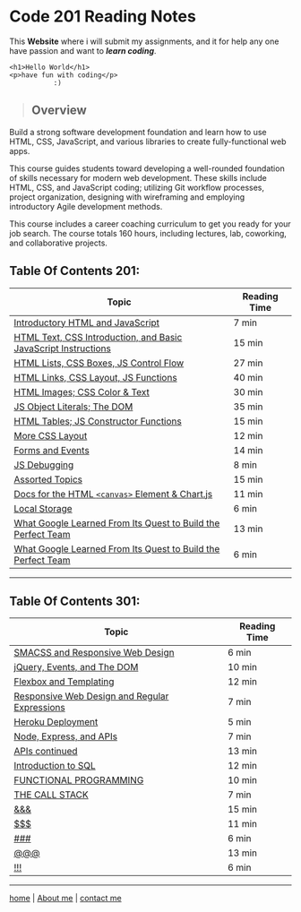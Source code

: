 # Code 201 Reading Notes

This **Website** where i will submit my assignments, and it for help any one have passion and want to ***learn coding***.
```
<h1>Hello World</h1>
<p>have fun with coding</p>
           :)
```

>## Overview

Build a strong software development foundation and learn how to use HTML, CSS, JavaScript, and various libraries to create fully-functional web apps.

This course guides students toward developing a well-rounded foundation of skills necessary for modern web development. These skills include HTML, CSS, and JavaScript coding; utilizing Git workflow processes, project organization, designing with wireframing and employing introductory Agile development methods.

This course includes a career coaching curriculum to get you ready for your job search. The course totals 160 hours, including lectures, lab, coworking, and collaborative projects.


## Table Of Contents 201:

 **Topic**  | **Reading Time**
----------- |-----------------
[Introductory HTML and JavaScript](/class-01.md)  | 7 min
[HTML Text, CSS Introduction, and Basic JavaScript Instructions](/class-02.md)  | 15 min
[HTML Lists, CSS Boxes, JS Control Flow](/class-03.md)  | 27 min
[HTML Links, CSS Layout, JS Functions](/class-04.md)  | 40 min
[HTML Images; CSS Color & Text](/class-05.md)  | 30 min
[JS Object Literals; The DOM](/class-06.md)  | 35 min
[HTML Tables; JS Constructor Functions](/class-07.md)  | 15 min
[More CSS Layout](/class-08.md)  | 12 min
[Forms and Events](/class-09.md)  | 14 min
[JS Debugging](/class-10.md) | 8 min
[Assorted Topics](/class-11.md) | 15 min
[Docs for the HTML `<canvas>` Element & Chart\.js](/class-12.md) | 11 min
[Local Storage](/class-13.md) | 6 min
[What Google Learned From Its Quest to Build the Perfect Team](/class-14.md) | 13 min
[What Google Learned From Its Quest to Build the Perfect Team](/class-15.md) | 6 min 

---

## Table Of Contents 301:

 **Topic**  | **Reading Time**
----------- |-----------------
[SMACSS and Responsive Web Design](/read-01.md)  | 6 min
[jQuery, Events, and The DOM](/read-02.md)  | 10 min
[Flexbox and Templating](/read-03.md)  | 12 min
[Responsive Web Design and Regular Expressions](/read-04.md)  | 7 min
[Heroku Deployment](/read-05.md)  | 5 min
[Node, Express, and APIs](/read-06.md)  | 7 min
[APIs continued](/read-07.md)  | 13 min
[Introduction to SQL](/read-08.md)  | 12 min
[FUNCTIONAL PROGRAMMING](/read-09.md)  |10 min
[THE CALL STACK](/read-10.md) | 7 min
[&&&](/read-11.md) | 15 min
[$$$](/read-12.md) | 11 min
[###](/read-13.md) | 6 min
[@@@](/read-14.md) | 13 min
[!!!](/read-15.md) | 6 min 

---

[home](/README.md) | [About me](/about-me.md) | [contact me](/contact-me.md)